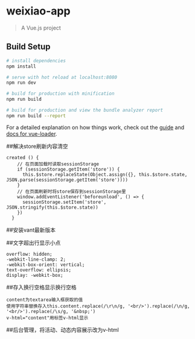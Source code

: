 # weixiao-app

> A Vue.js project

## Build Setup

``` bash
# install dependencies
npm install

# serve with hot reload at localhost:8080
npm run dev

# build for production with minification
npm run build

# build for production and view the bundle analyzer report
npm run build --report
```

For a detailed explanation on how things work, check out the [guide](http://vuejs-templates.github.io/webpack/) and [docs for vue-loader](http://vuejs.github.io/vue-loader).

##解决store刷新内容清空
```App.vue添加：
created () {
    // 在页面加载时读取sessionStorage
    if (sessionStorage.getItem('store')) {
      this.$store.replaceState(Object.assign({}, this.$store.state, JSON.parse(sessionStorage.getItem('store'))))
    }
    // 在页面刷新时将store保存到sessionStorage里
    window.addEventListener('beforeunload', () => {
      sessionStorage.setItem('store', JSON.stringify(this.$store.state))
    })
  }
```

##安装vant最新版本


##文字超出行显示小点
```
overflow: hidden;
-webkit-line-clamp: 2;
-webkit-box-orient: vertical;
text-overflow: ellipsis;
display: -webkit-box;
```

##存入换行空格显示换行空格
```
content为textarea输入框获取的值
使用字符串替换存入this.content.replace(/\r\n/g, '<br/>').replace(/\n/g, '<br/>').replace(/\s/g, '&nbsp;')
v-html="content"用标签v-html显示
```

##后台管理，将活动、动态内容展示改为v-html
